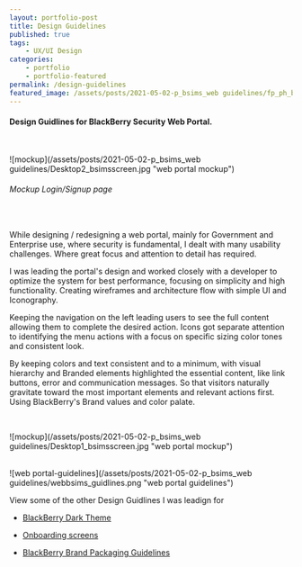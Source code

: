 ```yaml
---
layout: portfolio-post
title: Design Guidelines
published: true
tags:
    - UX/UI Design
categories:
    - portfolio
    - portfolio-featured
permalink: /design-guidelines
featured_image: /assets/posts/2021-05-02-p_bsims_web guidelines/fp_ph_bberry_bsimsportal.png
---
```


#### Design Guidlines for BlackBerry Security Web Portal. 
<br>


![mockup](/assets/posts/2021-05-02-p_bsims_web guidelines/Desktop2_bsimsscreen.jpg "web portal mockup")<br>


###### Mockup Login/Signup page
<br>




While designing / redesigning a web portal, mainly for Government and Enterprise use, where security is fundamental, I dealt with many usability challenges. Where great focus and attention to detail has required. 


I was leading the portal's design and worked closely with a developer to optimize the system for best performance, focusing on simplicity and high functionality. Creating wireframes and architecture flow with simple UI and Iconography. 

Keeping the navigation on the left leading users to see the full content allowing them to complete the desired action. Icons got separate attention to identifying the menu actions with a focus on specific sizing color tones and consistent look. 

By keeping colors and text consistent and to a minimum, with visual hierarchy and Branded elements highlighted the essential content, like link buttons, error and communication messages. So that visitors naturally gravitate toward the most important elements and relevant actions first. Using BlackBerry's Brand values and color palate.  

 <br>
 


![mockup](/assets/posts/2021-05-02-p_bsims_web guidelines/Desktop1_bsimsscreen.jpg "web portal mockup")<br>
<br>



![web portal-guidelines](/assets/posts/2021-05-02-p_bsims_web guidelines/webbsims_guidlines.png "web portal guidelines")


View some of the other Design Guidlines I was leadign for


- [BlackBerry Dark Theme](/dark-theme) 


- [Onboarding screens](/empty-data)


- [BlackBerry Brand Packaging Guidelines](/bb-brand) 